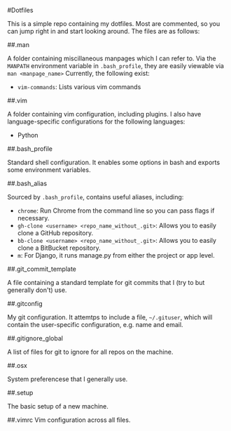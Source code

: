 #Dotfiles

This is a simple repo containing my dotfiles. Most are commented, so you can jump right in and start looking around. The files are as follows:

##.man

A folder containing miscillaneous manpages which I can refer to. Via the `MANPATH` environment variable in `.bash_profile`, they are easily viewable via `man <manpage_name>` Currently, the following exist:

* `vim-commands`: Lists various vim commands

##.vim

A folder containing vim configuration, including plugins. I also have language-specific configurations for the following languages:

* Python

##.bash_profile

Standard shell configuration. It enables some options in bash and exports some environment variables.

##.bash_alias

Sourced by `.bash_profile`, contains useful aliases, including:

* `chrome`: Run Chrome from the command line so you can pass flags if necessary.
* `gh-clone <username> <repo_name_without_.git>`: Allows you to easily clone a GitHub repository.
* `bb-clone <username> <repo_name_without_.git>`: Allows you to easily clone a BitBucket repository.
* `m`: For Django, it runs manage.py from either the project or app level.

##.git_commit_template

A file containing a standard template for git commits that I (try to but generally don't) use.

##.gitconfig

My git configuration. It attemtps to include a file, `~/.gituser`, which will contain the user-specific configuration, e.g. name and email.

##.gitignore_global

A list of files for git to ignore for all repos on the machine.

##.osx

System preferencese that I generally use.

##.setup

The basic setup of a new machine.

##.vimrc
Vim configuration across all files.